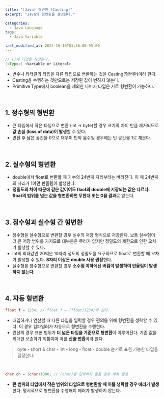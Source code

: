 ```yaml
---
title: "[Java] 형변환 (Casting)"
excerpt: "Java의 형변환을 설명한다."

categories:
  - Java Language
tags:
  - Java Variable

last_modified_at: 2023-10-10T01:36:00-05:00
---
```


```java
// ()에 타입을 작성한다.
(<Type>) <Variable or Literal>
```

- 변수나 리터럴의 타입을 다른 타입으로 변환하는 것을 Casting(형변환)이라 한다.
- Casting을 수행하는 것만으로는 저장된 값이 변하지 않는다.
- Primitive Type에서 boolean을 제외한 나머지 타입은 서로 형변환이 가능하다.

<br>

## 1. 정수형의 형변환

- 큰 타입에서 작은 타입으로 변환 (int → byte)할 경우 크기의 차이 만큼 제거되므로 **값 손실 (loss of data)이 발생**할 수 있다.
- 변환 후 남은 공간을 0으로 채우며 만약 음수일 경우에는 빈 공간을 1로 채운다.

<br>

## 2. 실수형의 형변환

- double에서 float로 변환할 때 가수의 24번째 자리부터는 버려진다. 이 때 24번째의 자리가 1이면 반올림이 발생한다.
- **정밀도의 차이 때문에 같은 값이여도 flaot와 double에 저장되는 값은 다르다. float의 범위를 넘는 값을 형변환하면 무한대 또는 0을 결과**로 얻는다.

<br>

## 3. 정수형과 실수형 간 형변환

- 정수형을 실수형으로 변환할 경우 실수의 저장 형식으로 저장한다. 보통 실수형이 더 큰 저장 범위를 가지므로 대부분은 무리가 없지만 정밀도의 제한으로 인한 오차가 발생할 수 있다.
- int의 최대값인 20억은 10자리 정도의 정밀도를 요구하므로 float로 변환할 때 오차가 발생할 수 있다. **8자리 이상은 double 사용 권장**한다.
- 실수형을 정수형으로 변환할 경우 **소수점 이하에선 버림이 발생하여 반올림이 발생하지 않는다.**

<br>

## 4. 자동 형변환

```java
float f = 1234; // float f = (float)1234;와 같다.
```

- 대입하거나 연산할 때 다른 타입을 입력할 경우 편의를 위해 형변환을 생략할 수 있다. 이 경우 컴파일러가 자동으로 형변환을 수행한다.
- 연산의 경우 표현 범위가 **더 넓은 타입을 기준으로 형변환**이 이루어진다. 기존 값을 최대한 보존하기 위함이며 이를 **산술 변환**이라 한다.

> byte - short & char - int - long - float - double 순서로 표현 가능한 타입을 결정한다.

<br>

```java
char ch = (char)1000; // (char)를 입력하지 않을 경우 에러 발생
```

- **큰 범위의 타입에서 작은 범위의 타입으로 형변환할 때 이를 생략할 경우 에러가 발생**한다. 명시적으로 형변환을 수행해야 에러가 발생하지 않는다.
